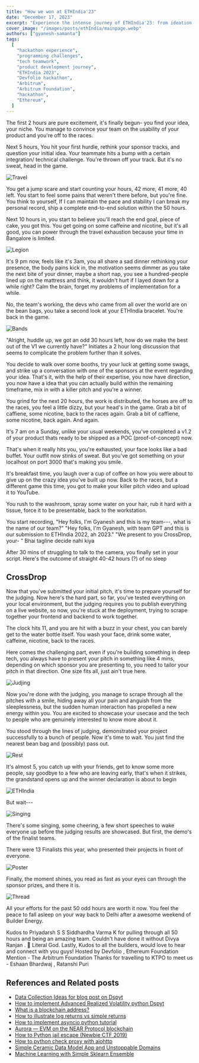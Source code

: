 ```yaml
---
title: "How we won at ETHIndia'23"
date: "December 17, 2023"
excerpt: "Experience the intense journey of ETHIndia'23: from ideation to exhaustion. Teams conquer hurdles, fueled by caffeine and camaraderie. Witness the thrill, innovation, and the sweet taste of success."
cover_image: "/images/posts/ethIndia/mainpage.webp"
authors: ["gyanesh-samanta"]
tags:
  [
    "hackathon experience",
    "programming challenges",
    "tech teamwork",
    "product development journey",
    "ETHIndia 2023",
    "Devfolio hackathon",
    "Arbitrum",
    "Arbitrum Foundation",
    "hackathon",
    "Ethereum",
  ]
---
```

The first 2 hours are pure excitement, it's finally begun- you find your idea, your niche. You manage to convince your team on the usability of your product and you're off to the races.

Next 5 hours, You hit your first hurdle, rethink your sponsor tracks, and question your initial idea. Your teammate hits a bump 
with a certain integration/ technical challenge. You're thrown off your track. But it's no sweat, head in the game.

![Travel](/images/posts/ethIndia/travel.webp)

You get a jump scare and start counting your hours, 42 more, 41 more, 40 left. You start to feel some pains that weren't there before, but you're fine. You think to yourself, If I can maintain the pace and stability I can break my personal record, ship a complete end-to-end solution within the 50 hours.

Next 10 hours in, you start to believe you'll reach the end goal, piece of cake, you got this. You get going on some caffeine and nicotine, but it's all good, you can power through the travel exhaustion because your time in Bangalore is limited.

![Legion](/images/posts/ethIndia/legion.webp)

It's 9 pm now, feels like it's 3am, you all share a sad dinner rethinking your presence, the body pains kick in, the motivation seems dimmer as you take the next bite of your dinner, maybe a short nap, you see a hundred-people lined up on the mattress and think, it wouldn't hurt if I layed down for a while right? Calm the brain, forget my problems of implementation for a while.

No, the team's working, the devs who came from all over the world are on the bean bags, you take a second look at your ETHIndia bracelet. You're back in the game.

![Bands](/images/posts/ethIndia/bands.webp)

"Alright, huddle up, we got an odd 30 hours left, how do we make the best out of the V1 we currently have?" Initiates a 2 hour long discussion that seems to complicate the problem further than it solves.

You decide to walk over some booths, try your luck at getting some swags, and strike up a conversation with one of the sponsors at the event regarding your idea. That's it, with the help of their expertise, you now have direction, you now have a idea that you can actually build within the remaining timeframe, mix in with a killer pitch and you're a winner.

You grind for the next 20 hours, the work is distributed, the horses are off to the races, you feel a little dizzy, but your head's in the game. Grab a bit of caffiene, some nicotine, back to the races again. Grab a bit of caffiene, some nicotine, back again. And again.

It's 7 am on a Sunday, unlike your usual weekends, you've completed a v1.2 of your product thats ready to be shipped as a POC (proof-of-concept) now.

That's when it really hits you, you're exhausted, your face looks like a bad buffet. Your outfit now stinks of sweat. But you've got something on your localhost on port 3000 that's making you smile.

It's breakfast time, you laugh over a cup of coffee on how you were about to give up on the crazy idea you've built up now.
Back to the races, but a different game this time, you got to make your killer pitch video and upload it to YouTube.

You rush to the washroom, spray some water on your hair, rub it hard with a tissue, force it to be presentable, back to the workstation.

You start recording, "Hey folks, I'm Gyanesh and this is my team---, what is the name of our team?"
"Hey folks, I'm Gyanesh, with team GPT and this is our submission to ETHIndia 2022, ah 2023."
"We present to you CrossDrop, your- "
Bhai tagline decide nahi kiya

After 30 mins of struggling to talk to the camera, you finally set in your script.
Here's the outcome of straight 40-42 hours (?) of no sleep

## CrossDrop

Now that you've submitted your initial pitch, it's time to prepare yourself for the judging.
Now here's the hard part, so far, you've tested everything on your local environment, but the judging requires you to publish everything on a live website, so now, you're stuck at the deployment, trying to scrape together your frontend and backend to work together.

The clock hits 11, and you are hit with a buzz in your chest, you can barely get to the water bottle itself.
You wash your face, drink some water, caffeine, nicotine, back to the races.

Here comes the challenging part, even if you're building something in deep tech, you always have to present your pitch in something like 4 mins, depending on which sponsor you are presenting to, you need to tailor your pitch in that direction. One size fits all, just ain't true here.

![Judjing](/images/posts/ethIndia/judjing.webp)

Now you're done with the judging, you manage to scrape through all the pitches with a smile, hiding away all your pain and anguish from the sleeplessness, but the sudden human interaction has propelled a new energy within you. You are excited to showcase your usecase and the tech to people who are genuinely interested to know more about it.

You stood through the lines of judging, demonstrated your project successfully to a bunch of people. Now it's time to wait.
You just find the nearest bean bag and (possibly) pass out.

![Rest](/images/posts/ethIndia/rest.webp)

It's almost 5, you catch up with your friends, get to know some more people, say goodbye to a few who are leaving early, that's when it strikes, the grandstand opens up and the winner declaration is about to begin

![ETHIndia](/images/posts/ethIndia/ETHIndia.webp)

But wait---

![Singing](/images/posts/ethIndia/singing.webp)

There's some singing, some cheering, a few short speeches to wake everyone up before the judging results are showcased.
But first, the demo's of the finalist teams.

There were 13 Finalists this year, who presented their projects in front of everyone.

![Poster](/images/posts/ethIndia/poster.webp)

Finally, the moment shines, you read as fast as your eyes can through the sponsor prizes, and there it is.

![Thread](/images/posts/ethIndia/thread.webp)

All your efforts for the past 50 odd hours are worth it now. You feel the peace to fall asleep on your way back to Delhi after a awesome weekend of Builder Energy.

Kudos to Priyadarsh S S Siddhardha Varma K for pulling through all 50 hours and being an amazing team.
Couldn't have done it without Divya Ranjan . 🙏 Literal God.
Lastly, Kudos to all the builders, would love to hear and connect with you guys!
Hosted by Devfolio , Ethereum Foundation
Mention - The Arbitrum Foundation
Thanks for travelling to KTPO to meet us - Eshaan Bhardwaj , Ratanshi Puri

## References and Related posts

- [Data Collection Ideas for blog post on Dspyt](https://dspyt.com/data_collection_ideas)
- [How to implement Advanced Realized Volatility python Dspyt](https://dspyt.com/advanced-realized-volatility-and-quarticity)
- [What is a blockchain address?](https://dspyt.com/what-is-blockchain-address)
- [How to illustrate log returns vs simple returns](https://dspyt.com/simple-returns-log-return-and-volatility-simple-introduction)
- [How to implement asyncio python tutorial](https://dspyt.com/simple-asynchronous-python-webscraper-tutorial)
- [Aurora — EVM on the NEAR Protocol blockchain](https://dspyt.com/aurora-near-protocol-evm)
- [How to Python jail escape (Newbie CTF 2019)](https://dspyt.com/how-to-python-jail-escape-newbie-ctf-2019)
- [How to python check proxy with aiohttp](https://dspyt.com/easy-proxy-scraper-and-proxy-usage-in-python)
- [Simple Ceramic Data Model App and Unstoppable Domains](https://dspyt.com/simple-app-with-ceramic-data-model-and-unstoppable-domains)
- [Machine Learning with Simple Sklearn Ensemble](https://dspyt.com/machine-learning-simple-sklearn-ensemble)